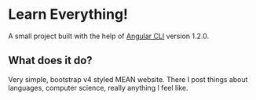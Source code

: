 # Learn Everything!

A small project built with the help of [Angular CLI](https://github.com/angular/angular-cli) version 1.2.0.

## What does it do?

Very simple, bootstrap v4 styled MEAN website. There I post things about languages, computer science, really anything I feel like.
